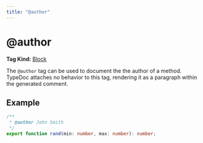 ```yaml
---
title: "@author"
---
```


# @author

**Tag Kind:** [Block](../tags.md#block-tags)

The `@author` tag can be used to document the the author of a method. TypeDoc
attaches no behavior to this tag, rendering it as a paragraph within the
generated comment.

## Example

```ts
/**
 * @author John Smith
 */
export function rand(min: number, max: number): number;
```
